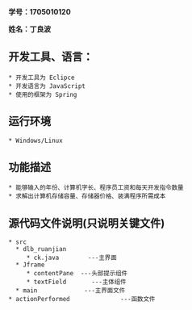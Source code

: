 **学号：1705010120**

**姓名：丁良波**

## 开发工具、语言：

```
* 开发工具为 Eclipce
* 开发语言为 JavaScript
* 使用的框架为 Spring
```

## 运行环境

```
* Windows/Linux
```

## 功能描述

```
* 能够输入的年份、计算机字长、程序员工资和每天开发指令数量
* 求解出计算机存储容量、存储器价格、装满程序所需成本
```

## 源代码文件说明(只说明关键文件)

```
* src
  * dlb_ruanjian
     * ck.java        ---主界面
  * Jframe
     * contentPane  ---头部提示组件
     * textField       ---主体组件
  * main             ---主界面文件
* actionPerformed              ---函数文件
```